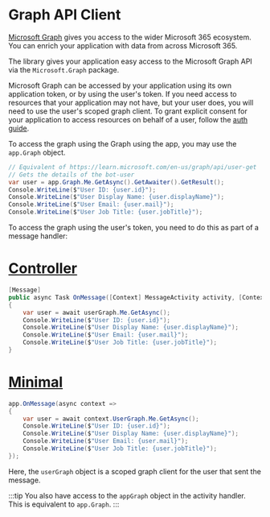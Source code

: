 # Graph API Client

[Microsoft Graph](https://docs.microsoft.com/en-us/graph/overview) gives you access to the wider Microsoft 365 ecosystem. You can enrich your application with data from across Microsoft 365.

The library gives your application easy access to the Microsoft Graph API via the `Microsoft.Graph` package.

Microsoft Graph can be accessed by your application using its own application token, or by using the user's token. If you need access to resources that your application may not have, but your user does, you will need to use the user's scoped graph client. To grant explicit consent for your application to access resources on behalf of a user, follow the [auth guide](../in-depth-guides/user-authentication).

To access the graph using the Graph using the app, you may use the `app.Graph` object. 

```csharp
// Equivalent of https://learn.microsoft.com/en-us/graph/api/user-get
// Gets the details of the bot-user
var user = app.Graph.Me.GetAsync().GetAwaiter().GetResult();
Console.WriteLine($"User ID: {user.id}");
Console.WriteLine($"User Display Name: {user.displayName}");
Console.WriteLine($"User Email: {user.mail}");
Console.WriteLine($"User Job Title: {user.jobTitle}");
```

To access the graph using the user's token, you need to do this as part of a message handler:

# [Controller](#tab/controller)
```csharp 
[Message]
public async Task OnMessage([Context] MessageActivity activity, [Context] GraphClient userGraph)
{
    var user = await userGraph.Me.GetAsync();
    Console.WriteLine($"User ID: {user.id}");
    Console.WriteLine($"User Display Name: {user.displayName}");
    Console.WriteLine($"User Email: {user.mail}");
    Console.WriteLine($"User Job Title: {user.jobTitle}");
}
```

# [Minimal](#tab/minimal)
```csharp 
app.OnMessage(async context =>
{
    var user = await context.UserGraph.Me.GetAsync();
    Console.WriteLine($"User ID: {user.id}");
    Console.WriteLine($"User Display Name: {user.displayName}");
    Console.WriteLine($"User Email: {user.mail}");
    Console.WriteLine($"User Job Title: {user.jobTitle}");
});
```



Here, the `userGraph` object is a scoped graph client for the user that sent the message.

:::tip
You also have access to the `appGraph` object in the activity handler. This is equivalent to `app.Graph`.
:::
